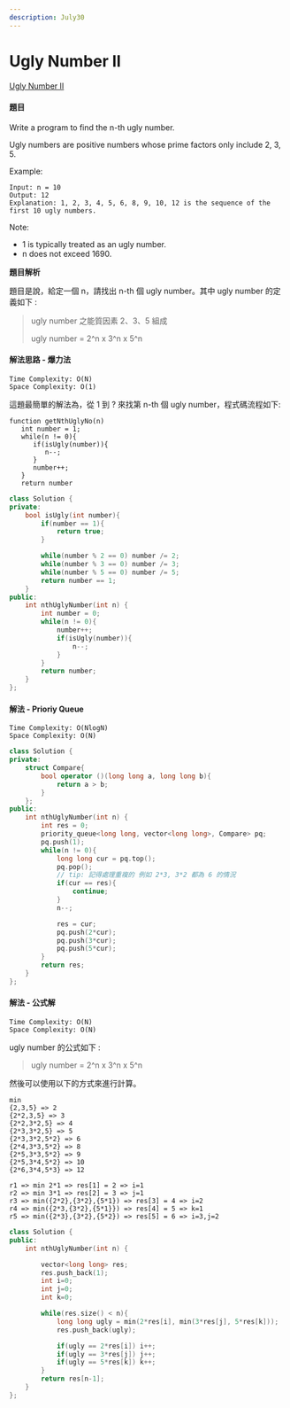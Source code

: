 ```yaml
---
description: July30
---
```


# Ugly Number II

[Ugly Number II](https://leetcode.com/explore/featured/card/july-leetcoding-challenge/544/week-1-july-1st-july-7th/3380/)

#### 題目

Write a program to find the n-th ugly number.

Ugly numbers are positive numbers whose prime factors only include 2, 3, 5.

Example:

```text
Input: n = 10
Output: 12
Explanation: 1, 2, 3, 4, 5, 6, 8, 9, 10, 12 is the sequence of the first 10 ugly numbers.
```

Note:

* 1 is typically treated as an ugly number.
* n does not exceed 1690.

**題目解析**

題目是說，給定一個 n，請找出 n-th 個 ugly number。其中 ugly number 的定義如下 :

> ugly number 之能質因素 2、3、5 組成
>
> ugly number = 2^n x 3^n x 5^n

#### 解法思路 - 爆力法

```text
Time Complexity: O(N)
Space Complexity: O(1)
```

這題最簡單的解法為，從 1 到 ? 來找第 n-th 個 ugly number，程式碼流程如下:

```text
function getNthUglyNo(n)
   int number = 1;
   while(n != 0){
      if(isUgly(number)){
         n--;
      }
      number++;
   }
   return number
```

```cpp
class Solution {
private:
    bool isUgly(int number){
        if(number == 1){
            return true;
        }

        while(number % 2 == 0) number /= 2;
        while(number % 3 == 0) number /= 3;
        while(number % 5 == 0) number /= 5;
        return number == 1;
    }    
public:
    int nthUglyNumber(int n) {
        int number = 0;
        while(n != 0){
            number++;
            if(isUgly(number)){
                n--;
            }
        }
        return number;
    }
};
```

#### 解法 - Prioriy Queue

```text
Time Complexity: O(NlogN)
Space Complexity: O(N)
```

```cpp
class Solution {
private:
    struct Compare{
        bool operator ()(long long a, long long b){
            return a > b;
        }
    };    
public:
    int nthUglyNumber(int n) {
        int res = 0;
        priority_queue<long long, vector<long long>, Compare> pq;
        pq.push(1);
        while(n != 0){
            long long cur = pq.top();
            pq.pop();
            // tip: 記得處理重複的 例如 2*3, 3*2 都為 6 的情況
            if(cur == res){
                continue;
            }
            n--;

            res = cur;
            pq.push(2*cur);
            pq.push(3*cur);
            pq.push(5*cur);
        }
        return res;
    }
};
```

#### 解法 - 公式解

```text
Time Complexity: O(N)
Space Complexity: O(N)
```

ugly number 的公式如下 :

> ugly number = 2^n x 3^n x 5^n

然後可以使用以下的方式來進行計算。

```text
min
{2,3,5} => 2
{2*2,3,5} => 3
{2*2,3*2,5} => 4
{2*3,3*2,5} => 5
{2*3,3*2,5*2} => 6
{2*4,3*3,5*2} => 8
{2*5,3*3,5*2} => 9
{2*5,3*4,5*2} => 10
{2*6,3*4,5*3} => 12
```

```text
r1 => min 2*1 => res[1] = 2 => i=1
r2 => min 3*1 => res[2] = 3 => j=1
r3 => min({2*2},{3*2},{5*1}) => res[3] = 4 => i=2
r4 => min({2*3,{3*2},{5*1}}) => res[4] = 5 => k=1
r5 => min({2*3},{3*2},{5*2}) => res[5] = 6 => i=3,j=2
```

```cpp
class Solution {
public:
    int nthUglyNumber(int n) {

        vector<long long> res;
        res.push_back(1);
        int i=0;
        int j=0;
        int k=0;

        while(res.size() < n){
            long long ugly = min(2*res[i], min(3*res[j], 5*res[k]));
            res.push_back(ugly);

            if(ugly == 2*res[i]) i++;
            if(ugly == 3*res[j]) j++;
            if(ugly == 5*res[k]) k++;
        }
        return res[n-1];
    }
};
```

